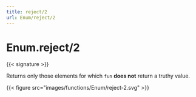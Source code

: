 ```yaml
---
title: reject/2
url: Enum/reject/2
---
```


# Enum.reject/2

{{< signature >}}

Returns only those elements for which `fun` **does not** return a truthy value.

{{< figure src="images/functions/Enum/reject-2.svg" >}}
